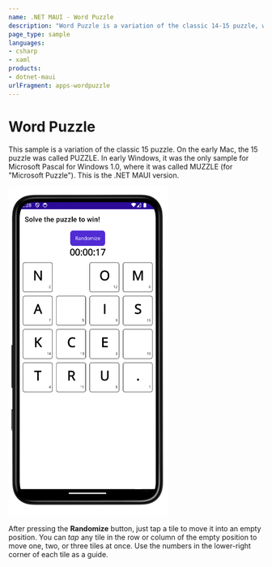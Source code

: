 ```yaml
---
name: .NET MAUI - Word Puzzle
description: "Word Puzzle is a variation of the classic 14-15 puzzle, written using .NET MAUI."
page_type: sample
languages:
- csharp
- xaml
products:
- dotnet-maui
urlFragment: apps-wordpuzzle
---
```


# Word Puzzle

This sample is a variation of the classic 15 puzzle. On the early Mac, the 15 puzzle was called PUZZLE. In early Windows, it was the only sample for Microsoft Pascal for Windows 1.0, where it was called MUZZLE (for "Microsoft Puzzle"). This is the .NET MAUI version.

![Word Puzzle app screenshot](Screenshots/WordPuzzle-randomized.png "Word Puzzle app screenshot")   

After pressing the **Randomize** button, just tap a tile to move it into an empty position. You can *tap* any tile in the row or column of the empty position to move one, two, or three tiles at once. Use the numbers in the lower-right corner of each tile as a guide.
